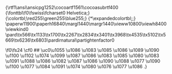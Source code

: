 {\rtf1\ansi\ansicpg1252\cocoartf1561\cocoasubrtf400
{\fonttbl\f0\fswiss\fcharset0 Helvetica;}
{\colortbl;\red255\green255\blue255;}
{\*\expandedcolortbl;;}
\paperw11900\paperh16840\margl1440\margr1440\vieww10800\viewh8400\viewkind0
\pard\tx566\tx1133\tx1700\tx2267\tx2834\tx3401\tx3968\tx4535\tx5102\tx5669\tx6236\tx6803\pardirnatural\partightenfactor0

\f0\fs24 \cf0 ## \uc0\u1055 \u1086 \u1083 \u1085 \u1086 \u1089 \u1090 \u1100 \u1102  \u1074 \u1099 \u1087 \u1086 \u1083 \u1085 \u1080 \u1083  \u1091 \u1088 \u1086 \u1082  \u1087 \u1086  \u1090 \u1088 \u1077 \u1090 \u1100 \u1077 \u1084 \u1091  \u1074 \u1080 \u1076 \u1077 \u1086 .}